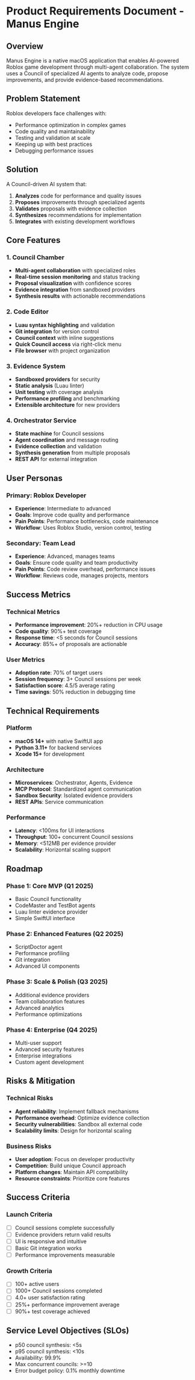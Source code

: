 # Product Requirements Document - Manus Engine

## Overview

Manus Engine is a native macOS application that enables AI-powered Roblox game development through multi-agent collaboration. The system uses a Council of specialized AI agents to analyze code, propose improvements, and provide evidence-based recommendations.

## Problem Statement

Roblox developers face challenges with:
- Performance optimization in complex games
- Code quality and maintainability
- Testing and validation at scale
- Keeping up with best practices
- Debugging performance issues

## Solution

A Council-driven AI system that:
1. **Analyzes** code for performance and quality issues
2. **Proposes** improvements through specialized agents
3. **Validates** proposals with evidence collection
4. **Synthesizes** recommendations for implementation
5. **Integrates** with existing development workflows

## Core Features

### 1. Council Chamber
- **Multi-agent collaboration** with specialized roles
- **Real-time session monitoring** and status tracking
- **Proposal visualization** with confidence scores
- **Evidence integration** from sandboxed providers
- **Synthesis results** with actionable recommendations

### 2. Code Editor
- **Luau syntax highlighting** and validation
- **Git integration** for version control
- **Council context** with inline suggestions
- **Quick Council access** via right-click menu
- **File browser** with project organization

### 3. Evidence System
- **Sandboxed providers** for security
- **Static analysis** (Luau linter)
- **Unit testing** with coverage analysis
- **Performance profiling** and benchmarking
- **Extensible architecture** for new providers

### 4. Orchestrator Service
- **State machine** for Council sessions
- **Agent coordination** and message routing
- **Evidence collection** and validation
- **Synthesis generation** from multiple proposals
- **REST API** for external integration

## User Personas

### Primary: Roblox Developer
- **Experience**: Intermediate to advanced
- **Goals**: Improve code quality and performance
- **Pain Points**: Performance bottlenecks, code maintenance
- **Workflow**: Uses Roblox Studio, version control, testing

### Secondary: Team Lead
- **Experience**: Advanced, manages teams
- **Goals**: Ensure code quality and team productivity
- **Pain Points**: Code review overhead, performance issues
- **Workflow**: Reviews code, manages projects, mentors

## Success Metrics

### Technical Metrics
- **Performance improvement**: 20%+ reduction in CPU usage
- **Code quality**: 90%+ test coverage
- **Response time**: <5 seconds for Council sessions
- **Accuracy**: 85%+ of proposals are actionable

### User Metrics
- **Adoption rate**: 70% of target users
- **Session frequency**: 3+ Council sessions per week
- **Satisfaction score**: 4.5/5 average rating
- **Time savings**: 50% reduction in debugging time

## Technical Requirements

### Platform
- **macOS 14+** with native SwiftUI app
- **Python 3.11+** for backend services
- **Xcode 15+** for development

### Architecture
- **Microservices**: Orchestrator, Agents, Evidence
- **MCP Protocol**: Standardized agent communication
- **Sandbox Security**: Isolated evidence providers
- **REST APIs**: Service communication

### Performance
- **Latency**: <100ms for UI interactions
- **Throughput**: 100+ concurrent Council sessions
- **Memory**: <512MB per evidence provider
- **Scalability**: Horizontal scaling support

## Roadmap

### Phase 1: Core MVP (Q1 2025)
- Basic Council functionality
- CodeMaster and TestBot agents
- Luau linter evidence provider
- Simple SwiftUI interface

### Phase 2: Enhanced Features (Q2 2025)
- ScriptDoctor agent
- Performance profiling
- Git integration
- Advanced UI components

### Phase 3: Scale & Polish (Q3 2025)
- Additional evidence providers
- Team collaboration features
- Advanced analytics
- Performance optimizations

### Phase 4: Enterprise (Q4 2025)
- Multi-user support
- Advanced security features
- Enterprise integrations
- Custom agent development

## Risks & Mitigation

### Technical Risks
- **Agent reliability**: Implement fallback mechanisms
- **Performance overhead**: Optimize evidence collection
- **Security vulnerabilities**: Sandbox all external code
- **Scalability limits**: Design for horizontal scaling

### Business Risks
- **User adoption**: Focus on developer productivity
- **Competition**: Build unique Council approach
- **Platform changes**: Maintain API compatibility
- **Resource constraints**: Prioritize core features

## Success Criteria

### Launch Criteria
- [ ] Council sessions complete successfully
- [ ] Evidence providers return valid results
- [ ] UI is responsive and intuitive
- [ ] Basic Git integration works
- [ ] Performance improvements measurable

### Growth Criteria
- [ ] 100+ active users
- [ ] 1000+ Council sessions completed
- [ ] 4.0+ user satisfaction rating
- [ ] 25%+ performance improvement average
- [ ] 90%+ test coverage achieved

## Service Level Objectives (SLOs)
- p50 council synthesis: <5s
- p95 council synthesis: <10s
- Availability: 99.9%
- Max concurrent councils: >=10
- Error budget policy: 0.1% monthly downtime
